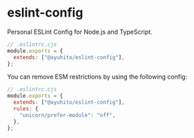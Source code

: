 # eslint-config

Personal ESLint Config for Node.js and TypeScript.

```js
// .eslintrc.cjs
module.exports = {
  extends: ["@ayuhito/eslint-config"],
};
```

You can remove ESM restrictions by using the following config:

```js
// .eslintrc.cjs
module.exports = {
  extends: ["@ayuhito/eslint-config"],
  rules: {
    "unicorn/prefer-module": "off",
  },
};
```
